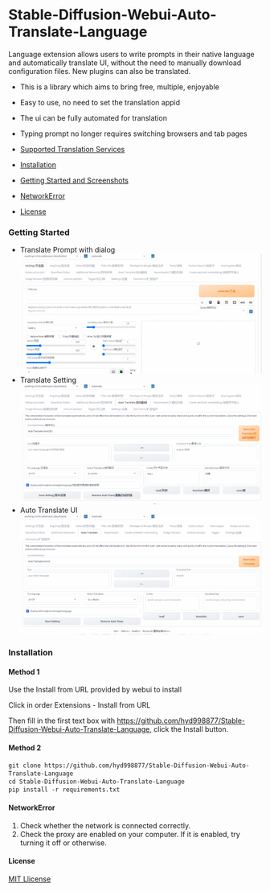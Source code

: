 # Stable-Diffusion-Webui-Auto-Translate-Language
Language extension allows users to write prompts in their native language and automatically translate UI, without the need to manually download configuration files. New plugins can also be translated.
- This is a library which aims to bring free, multiple, enjoyable
- Easy to use, no need to set the translation appid
- The ui can be fully automated for translation
- Typing prompt no longer requires switching browsers and tab pages

- [Supported Translation Services](#supported-translation-services)
- [Installation](#installation)
- [Getting Started and Screenshots](#getting-started)
- [NetworkError](#NetworkError)
- [License](#license)

### Getting Started
* Translate Prompt with dialog
![](res/GIF1.gif)  
* Translate Setting
![](res/GIF2.gif)  
* Auto Translate UI
![](res/GIF3.gif)  

### Installation
#### Method 1
Use the Install from URL provided by webui to install

Click in order Extensions - Install from URL

Then fill in the first text box with https://github.com/hyd998877/Stable-Diffusion-Webui-Auto-Translate-Language, click the Install button.

#### Method 2
```
git clone https://github.com/hyd998877/Stable-Diffusion-Webui-Auto-Translate-Language
cd Stable-Diffusion-Webui-Auto-Translate-Language
pip install -r requirements.txt
```

#### NetworkError

1. Check whether the network is connected correctly.
2. Check the proxy are enabled on your computer. If it is enabled, try turning it off or otherwise. 

#### License

[MIT Llicense](https://github.com/hyd998877/Stable-Diffusion-Webui-Auto-Translate-Language/blob/master/LICENSE)
